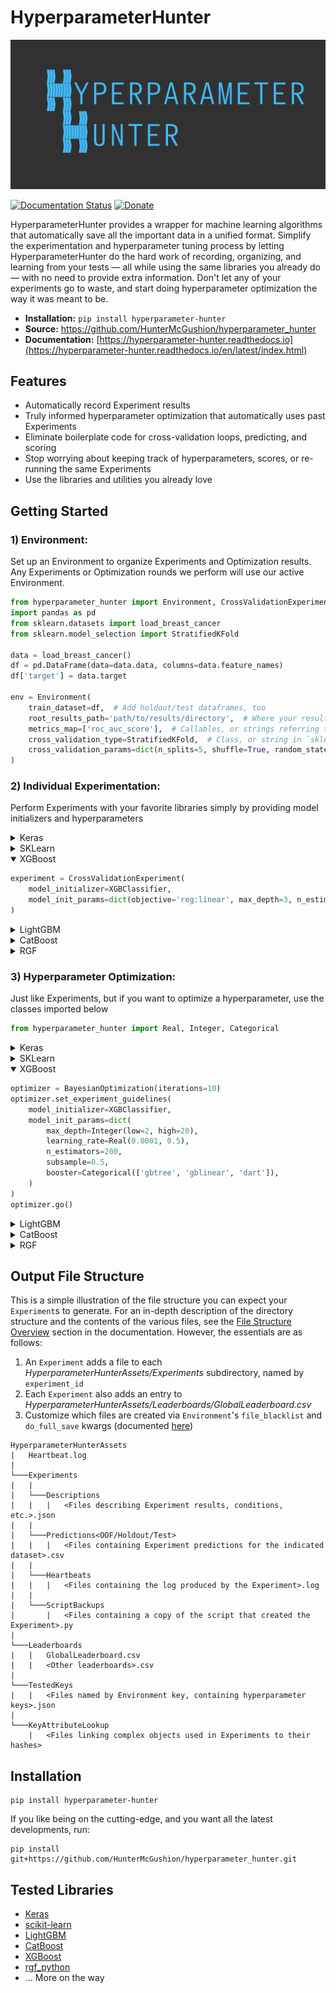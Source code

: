 HyperparameterHunter
====================

![HyperparameterHunter Overview](docs/media/overview.gif)

[![Documentation Status](https://readthedocs.org/projects/hyperparameter-hunter/badge/?version=latest)](https://hyperparameter-hunter.readthedocs.io/en/latest/?badge=latest)
[![Donate](https://img.shields.io/badge/Donate-PayPal-green.svg)](https://www.paypal.com/cgi-bin/webscr?cmd=_s-xclick&hosted_button_id=Q3EX3PQUV256G)

HyperparameterHunter provides a wrapper for machine learning algorithms that automatically save all the important data in a
unified format. Simplify the experimentation and hyperparameter tuning process by letting HyperparameterHunter do the hard work
of recording, organizing, and learning from your tests — all while using the same libraries you already do — with no need to
provide extra information. Don't let any of your experiments go to waste, and start doing hyperparameter optimization the way it
was meant to be.

* **Installation:** `pip install hyperparameter-hunter`
* **Source:** https://github.com/HunterMcGushion/hyperparameter_hunter
* **Documentation:** [https://hyperparameter-hunter.readthedocs.io](https://hyperparameter-hunter.readthedocs.io/en/latest/index.html)

Features
--------
* Automatically record Experiment results
* Truly informed hyperparameter optimization that automatically uses past Experiments
* Eliminate boilerplate code for cross-validation loops, predicting, and scoring
* Stop worrying about keeping track of hyperparameters, scores, or re-running the same Experiments
* Use the libraries and utilities you already love

Getting Started
---------------

### 1) Environment:

Set up an Environment to organize Experiments and Optimization results.
<br>
Any Experiments or Optimization rounds we perform will use our active Environment.

```python
from hyperparameter_hunter import Environment, CrossValidationExperiment
import pandas as pd
from sklearn.datasets import load_breast_cancer
from sklearn.model_selection import StratifiedKFold

data = load_breast_cancer()
df = pd.DataFrame(data=data.data, columns=data.feature_names)
df['target'] = data.target

env = Environment(
    train_dataset=df,  # Add holdout/test dataframes, too
    root_results_path='path/to/results/directory',  # Where your result files will go
    metrics_map=['roc_auc_score'],  # Callables, or strings referring to `sklearn.metrics`
    cross_validation_type=StratifiedKFold,  # Class, or string in `sklearn.model_selection`
    cross_validation_params=dict(n_splits=5, shuffle=True, random_state=32)
)
```

### 2) Individual Experimentation:

Perform Experiments with your favorite libraries simply by providing model initializers and hyperparameters
<!-- Keras -->

<details>
<summary>Keras</summary>

```python
# Same format used by `keras.wrappers.scikit_learn`. Nothing new to learn
def build_fn(input_shape):  # `input_shape` calculated for you
    model = Sequential([
        Dense(100, kernel_initializer='uniform', input_shape=input_shape, activation='relu'),
        Dropout(0.5),
        Dense(1, kernel_initializer='uniform', activation='sigmoid')
    ])  # All layer arguments saved (whether explicit or Keras default) for future use
    model.compile(optimizer='adam', loss='binary_crossentropy', metrics=['accuracy'])
    return model

experiment = CrossValidationExperiment(
    model_initializer=KerasClassifier,
    model_init_params=build_fn,  # We interpret your build_fn to save hyperparameters in a useful, readable format
    model_extra_params=dict(
        callbacks=[ReduceLROnPlateau(patience=5)],  # Use Keras callbacks
        batch_size=32, epochs=10, verbose=0  # Fit/predict arguments
    )
)
```

</details>

<!-- SKLearn -->
<details>
<summary>SKLearn</summary>

```python
experiment = CrossValidationExperiment(
    model_initializer=LinearSVC,  # (Or any of the dozens of other SK-Learn algorithms)
    model_init_params=dict(penalty='l1', C=0.9)  # Default values used and recorded for kwargs not given
)
```
</details>
<!-- XGBoost -->
<details open>
<summary>XGBoost</summary>

```python
experiment = CrossValidationExperiment(
    model_initializer=XGBClassifier,
    model_init_params=dict(objective='reg:linear', max_depth=3, n_estimators=100, subsample=0.5)
)
```
</details>
<!-- LightGBM -->
<details>
<summary>LightGBM</summary>

```python
experiment = CrossValidationExperiment(
    model_initializer=LGBMClassifier,
    model_init_params=dict(boosting_type='gbdt', num_leaves=31, max_depth=-1, min_child_samples=5, subsample=0.5)
)
```
</details>
<!-- CatBoost -->
<details>
<summary>CatBoost</summary>

```python
experiment = CrossValidationExperiment(
    model_initializer=CatboostClassifier,
    model_init_params=dict(iterations=500, learning_rate=0.01, depth=7, allow_writing_files=False),
    model_extra_params=dict(fit=dict(verbose=True))  # Send kwargs to `fit` and other extra methods
)
```
</details>
<!-- RGF -->
<details>
<summary>RGF</summary>

```python
experiment = CrossValidationExperiment(
    model_initializer=RGFClassifier,
    model_init_params=dict(max_leaf=1000, algorithm='RGF', min_samples_leaf=10)
)
```
</details>

### 3) Hyperparameter Optimization:

Just like Experiments, but if you want to optimize a hyperparameter, use the classes imported below

```python
from hyperparameter_hunter import Real, Integer, Categorical
```

<!-- Keras -->
<details>
<summary>Keras</summary>

```python
def build_fn(input_shape):
    model = Sequential([
        Dense(Integer(50, 150), input_shape=input_shape, activation='relu'),
        Dropout(Real(0.2, 0.7)),
        Dense(1, activation=Categorical(['sigmoid', 'softmax']))
    ])
    model.compile(
        optimizer=Categorical(['adam', 'rmsprop', 'sgd', 'adadelta']),
        loss='binary_crossentropy', metrics=['accuracy']
    )
    return model

optimizer = RandomForestOptimization(iterations=7)
optimizer.set_experiment_guidelines(
    model_initializer=KerasClassifier,
    model_init_params=build_fn,
    model_extra_params=dict(
        callbacks=[ReduceLROnPlateau(patience=Integer(5, 10))],
        batch_size=Categorical([32, 64]),
        epochs=10, verbose=0
    )
)
optimizer.go()
```
</details>

<!-- SKLearn -->
<details>
<summary>SKLearn</summary>

```python
optimizer = DummySearch(iterations=42)
optimizer.set_experiment_guidelines(
    model_initializer=AdaBoostClassifier,  # (Or any of the dozens of other SKLearn algorithms)
    model_init_params=dict(
        n_estimators=Integer(75, 150),
        learning_rate=Real(0.8, 1.3),
        algorithm='SAMME.R'
    )
)
optimizer.go()
```
</details>
<!-- XGBoost -->
<details open>
<summary>XGBoost</summary>

```python
optimizer = BayesianOptimization(iterations=10)
optimizer.set_experiment_guidelines(
    model_initializer=XGBClassifier,
    model_init_params=dict(
        max_depth=Integer(low=2, high=20),
        learning_rate=Real(0.0001, 0.5),
        n_estimators=200,
        subsample=0.5,
        booster=Categorical(['gbtree', 'gblinear', 'dart']),
    )
)
optimizer.go()
```
</details>
<!-- LightGBM -->
<details>
<summary>LightGBM</summary>

```python
optimizer = BayesianOptimization(iterations=100)
optimizer.set_experiment_guidelines(
    model_initializer=LGBMClassifier,
    model_init_params=dict(
        boosting_type=Categorical(['gbdt', 'dart']),
        num_leaves=Integer(5, 20),
        max_depth=-1,
        min_child_samples=5,
        subsample=0.5
    )
)
optimizer.go()
```
</details>
<!-- CatBoost -->
<details>
<summary>CatBoost</summary>

```python
optimizer = GradientBoostedRegressionTreeOptimization(iterations=32)
optimizer.set_experiment_guidelines(
    model_initializer=CatBoostClassifier,
    model_init_params=dict(
        iterations=100,
        eval_metric=Categorical(['Logloss', 'Accuracy', 'AUC']),
        learning_rate=Real(low=0.0001, high=0.5),
        depth=Integer(4, 7),
        allow_writing_files=False
    )
)
optimizer.go()
```
</details>
<!-- RGF -->
<details>
<summary>RGF</summary>

```python
optimizer = ExtraTreesOptimization(iterations=10)
optimizer.set_experiment_guidelines(
    model_initializer=RGFClassifier,
    model_init_params=dict(
        max_leaf=1000,
        algorithm=Categorical(['RGF', 'RGF_Opt', 'RGF_Sib']),
        l2=Real(0.01, 0.3),
        normalize=Categorical([True, False]),
        learning_rate=Real(0.3, 0.7),
        loss=Categorical(['LS', 'Expo', 'Log', 'Abs'])
    )
)
optimizer.go()
```
</details>

Output File Structure
---------------------
This is a simple illustration of the file structure you can expect your `Experiment`s to generate. For an in-depth description of the directory structure and the contents of the various files, see the [File Structure Overview](https://hyperparameter-hunter.readthedocs.io/en/latest/file_structure_overview.html) section in the documentation. However, the essentials are as follows:

1. An `Experiment` adds a file to each *HyperparameterHunterAssets/Experiments* subdirectory, named by `experiment_id`
2. Each `Experiment` also adds an entry to *HyperparameterHunterAssets/Leaderboards/GlobalLeaderboard.csv*
3. Customize which files are created via `Environment`'s `file_blacklist` and `do_full_save` kwargs (documented [here](https://hyperparameter-hunter.readthedocs.io/en/latest/api_essentials.html#environment))

```
HyperparameterHunterAssets
|   Heartbeat.log
|
└───Experiments
|   |
|   └───Descriptions
|   |   |   <Files describing Experiment results, conditions, etc.>.json
|   |
|   └───Predictions<OOF/Holdout/Test>
|   |   |   <Files containing Experiment predictions for the indicated dataset>.csv
|   |
|   └───Heartbeats
|   |   |   <Files containing the log produced by the Experiment>.log
|   |
|   └───ScriptBackups
|       |   <Files containing a copy of the script that created the Experiment>.py
|
└───Leaderboards
|   |   GlobalLeaderboard.csv
|   |   <Other leaderboards>.csv
|
└───TestedKeys
|   |   <Files named by Environment key, containing hyperparameter keys>.json
|
└───KeyAttributeLookup
    |   <Files linking complex objects used in Experiments to their hashes>
```

Installation
------------

```
pip install hyperparameter-hunter
```

If you like being on the cutting-edge, and you want all the latest developments, run:

```
pip install git+https://github.com/HunterMcGushion/hyperparameter_hunter.git
```

Tested Libraries
----------------
* [Keras](https://github.com/HunterMcGushion/hyperparameter_hunter/blob/master/examples/keras_example.py)
* [scikit-learn](https://github.com/HunterMcGushion/hyperparameter_hunter/blob/master/examples/sklearn_example.py)
* [LightGBM](https://github.com/HunterMcGushion/hyperparameter_hunter/blob/master/examples/lightgbm_example.py)
* [CatBoost](https://github.com/HunterMcGushion/hyperparameter_hunter/blob/master/examples/catboost_example.py)
* [XGBoost](https://github.com/HunterMcGushion/hyperparameter_hunter/blob/master/examples/simple_example.py)
* [rgf_python](https://github.com/HunterMcGushion/hyperparameter_hunter/blob/master/examples/rgf_example.py)
* ... More on the way

